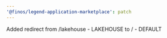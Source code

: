 ```yaml
---
'@finos/legend-application-marketplace': patch
---
```


Added redirect from /lakehouse - LAKEHOUSE to / - DEFAULT
